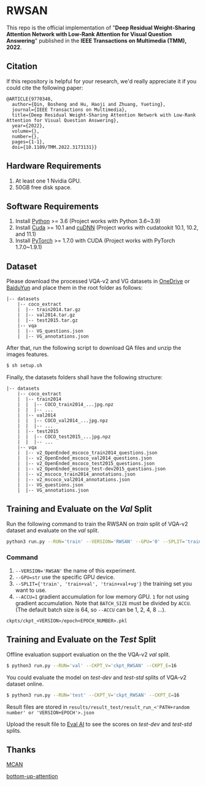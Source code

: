 # RWSAN
This repo is the official implementation of "**Deep Residual Weight-Sharing Attention Network with Low-Rank Attention for Visual Question Answering**" published in the **IEEE Transactions on Multimedia (TMM), 2022**.

## Citation
If this repository is helpful for your research, we'd really appreciate it if you could cite the following paper:

```
@ARTICLE{9770348,
  author={Qin, Bosheng and Hu, Haoji and Zhuang, Yueting},
  journal={IEEE Transactions on Multimedia}, 
  title={Deep Residual Weight-Sharing Attention Network with Low-Rank Attention for Visual Question Answering}, 
  year={2022},
  volume={},
  number={},
  pages={1-1},
  doi={10.1109/TMM.2022.3173131}}
  ```

## Hardware Requirements
1. At least one 1 Nvidia GPU.
2. 50GB free disk space.

## Software Requirements
1. Install [Python](https://www.python.org/downloads/) >= 3.6 (Project works with Python 3.6~3.9)
2. Install [Cuda](https://developer.nvidia.com/cuda-toolkit) >= 10.1 and [cuDNN](https://developer.nvidia.com/cudnn) (Project works with cudatookit 10.1, 10.2, and 11.1)
3. Install [PyTorch](http://pytorch.org/) >= 1.7.0 with CUDA (Project works with PyTorch 1.7.0~1.9.1)

## Dataset
Please download the processed VQA-v2 and VG datasets in [OneDrive](https://zjueducn-my.sharepoint.com/:f:/g/personal/3170105600_zju_edu_cn/EqXAXyjnYE1Dn4hMOoRnO6IBV78-cS2HSJsW2vZzpmKkaQ?e=cHf8H9) or [BaiduYun](https://pan.baidu.com/s/19PdZwXWx2vhByfKxZt9oCw?pwd=rwsa) and place them in the root folder as follows:

```angular2html
|-- datasets
	|-- coco_extract
	|  |-- train2014.tar.gz
	|  |-- val2014.tar.gz
	|  |-- test2015.tar.gz
	|-- vqa
	|  |-- VG_questions.json
	|  |-- VG_annotations.json
```

After that, run the following script to download QA files and unzip the images features.

```bash
$ sh setup.sh
```

Finally, the datasets folders shall have the following structure:

```angular2html
|-- datasets
	|-- coco_extract
	|  |-- train2014
	|  |  |-- COCO_train2014_...jpg.npz
	|  |  |-- ...
	|  |-- val2014
	|  |  |-- COCO_val2014_...jpg.npz
	|  |  |-- ...
	|  |-- test2015
	|  |  |-- COCO_test2015_...jpg.npz
	|  |  |-- ...
	|-- vqa
	|  |-- v2_OpenEnded_mscoco_train2014_questions.json
	|  |-- v2_OpenEnded_mscoco_val2014_questions.json
	|  |-- v2_OpenEnded_mscoco_test2015_questions.json
	|  |-- v2_OpenEnded_mscoco_test-dev2015_questions.json
	|  |-- v2_mscoco_train2014_annotations.json
	|  |-- v2_mscoco_val2014_annotations.json
	|  |-- VG_questions.json
	|  |-- VG_annotations.json

```


## Training and Evaluate on the *Val* Split
Run the following command to train the RWSAN on *train* split of VQA-v2 dataset and evaluate on the *val* split.

```bash
python3 run.py --RUN='train' --VERSION='RWSAN' --GPU='0' --SPLIT='train' --ACCU=1 --NW=4
```
### Command
1. ```--VERSION='RWSAN'``` the name of this experiment.
2. ```--GPU=str``` use the specific GPU device.
3. ```--SPLIT={'train', 'train+val', 'train+val+vg'}``` the training set you want to use.
4. ```--ACCU=1``` gradient accumulation for low memory GPU. ```1``` for not using gradient accumulation. Note that `BATCH_SIZE` must be divided by ```ACCU```. (The default batch size is 64, so ```--ACCU``` can be 1, 2, 4, 8 ...).

```
ckpts/ckpt_<VERSION>/epoch<EPOCH_NUMBER>.pkl
```

## Training and Evaluate on the *Test* Split
Offline evaluation support evaluation on the the VQA-v2 *val* split.

```bash
$ python3 run.py --RUN='val' --CKPT_V='ckpt_RWSAN' --CKPT_E=16
```

You could evaluate the model on *test-dev* and *test-std* splits of VQA-v2 dataset online.

```bash
$ python3 run.py --RUN='test' --CKPT_V='ckpt_RWSAN' --CKPT_E=16
```

Result files are stored in ```results/result_test/result_run_<'PATH+random number' or 'VERSION+EPOCH'>.json```

Upload the result file to [Eval AI](https://eval.ai/web/challenges/challenge-page/830/overview) to see the scores on *test-dev* and *test-std* splits.

## Thanks
[MCAN](https://github.com/MILVLG/mcan-vqa)

[bottom-up-attention](https://github.com/peteanderson80/bottom-up-attention)
